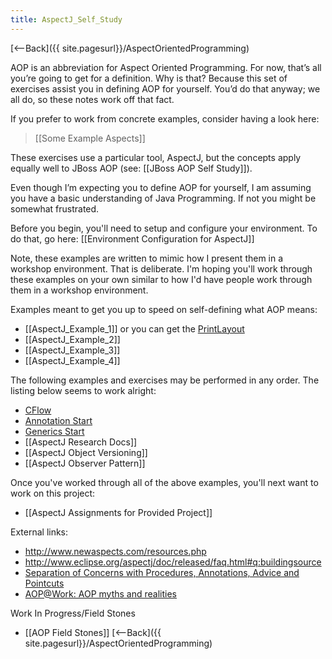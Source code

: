 ```yaml
---
title: AspectJ_Self_Study
---
```

[<--Back]({{ site.pagesurl}}/AspectOrientedProgramming)

AOP is an abbreviation for Aspect Oriented Programming. For now, that’s all you’re going to get for a definition. Why is that? Because this set of exercises assist you in defining AOP for yourself. You’d do that anyway; we all do, so these notes work off that fact. 

If you prefer to work from concrete examples, consider having a look here:
> [[Some Example Aspects]]

These exercises use a particular tool, AspectJ, but the concepts apply equally well to JBoss AOP (see: [[JBoss AOP Self Study]]).

Even though I’m expecting you to define AOP for yourself, I am assuming you have a basic understanding of Java Programming. If not you might be somewhat frustrated.

Before you begin, you'll need to setup and configure your environment. To do that, go here: [[Environment Configuration for AspectJ]]

Note, these examples are written to mimic how I present them in a workshop environment. That is deliberate. I'm hoping you'll work through these examples on your own similar to how I'd have people work through them in a workshop environment.

Examples meant to get you up to speed on self-defining what AOP means:
* [[AspectJ_Example_1]] or you can get the [PrintLayout]({{_site.pagesurl}}/AspectJ_Example_1_PrintLayout)
* [[AspectJ_Example_2]]
* [[AspectJ_Example_3]]
* [[AspectJ_Example_4]]

The following examples and exercises may be performed in any order. The listing below seems to work alright:
* [CFlow]({{_site.pagesurl}}/AspectJ_CFlow)
* [Annotation Start]({{_site.pagesurl}}/AspectJ_Annotation_Start)
* [Generics Start]({{_site.pagesurl}}/AspectJ_Generics_Start)
* [[AspectJ Research Docs]]
* [[AspectJ Object Versioning]]
* [[AspectJ Observer Pattern]]

Once you've worked through all of the above examples, you'll next want to work on this project:
* [[AspectJ Assignments for Provided Project]]

External links:
* http://www.newaspects.com/resources.php
* http://www.eclipse.org/aspectj/doc/released/faq.html#q:buildingsource
* [Separation of Concerns with Procedures, Annotations, Advice and Pointcuts](http://www.st.informatik.tu-darmstadt.de/database/publications/data/soc-w-paap-124.pdf?id=125)
* [AOP@Work: AOP myths and realities](http://www-128.ibm.com/developerworks/java/library/j-aopwork15/)

Work In Progress/Field Stones
* [[AOP Field Stones]]
[<--Back]({{ site.pagesurl}}/AspectOrientedProgramming)
